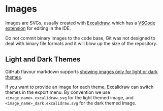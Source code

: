 # Images

Images are SVGs, usually created with [Excalidraw](https://excalidraw.com/), which has a [VSCode extension](https://marketplace.visualstudio.com/items?itemName=pomdtr.excalidraw-editor) for editing in the IDE.

Do not commit binary images to the code base, Git was not designed to deal with binary file formats and it will blow up the size of the repository.

## Light and Dark Themes

GitHub flavour markdown supports [showing images only for light or dark themes](https://docs.github.com/en/get-started/writing-on-github/getting-started-with-writing-and-formatting-on-github/basic-writing-and-formatting-syntax#specifying-the-theme-an-image-is-shown-to).

If you want to provide an image for each theme, Excalidraw can switch themes in the export menu. By convention we use `<image_name>.excalidraw.svg` for the light themed image, and `<image_name>_dark.excalidraw.svg` for the dark themed image.
